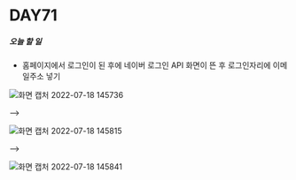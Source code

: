 # DAY71

##### 오늘 할 일
* 홈페이지에서 로그인이 된 후에 네이버 로그인 API 화면이 뜬 후 로그인자리에 이메일주소 넣기

![화면 캡처 2022-07-18 145736](https://user-images.githubusercontent.com/103159709/179452649-b173de1b-153f-46b9-a92b-225d21dc86ae.png)

-->

![화면 캡처 2022-07-18 145815](https://user-images.githubusercontent.com/103159709/179452688-2ec0e2cb-8215-47fe-b978-c0c1398a360e.png)

-->

![화면 캡처 2022-07-18 145841](https://user-images.githubusercontent.com/103159709/179452738-37ce50ea-09dd-4328-bedf-3766120c281c.png)
